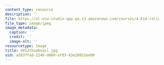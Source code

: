 ```yaml
---
content_type: resource
description: ''
file: https://ol-ocw-studio-app-qa.s3.amazonaws.com/courses/4-614-religious-architecture-and-islamic-cultures-fall-2002/a3837fad2246d660af0383e20852ee08_5012thumbnail.jpg
file_type: image/jpeg
image_metadata:
  caption: ''
  credit: ''
  image-alt: ''
resourcetype: Image
title: 5012thumbnail.jpg
uid: a3837fad-2246-d660-af03-83e20852ee08
---
```

